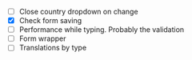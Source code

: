 - [ ] Close country dropdown on change
- [x] Check form saving
- [ ] Performance while typing. Probably the validation
- [ ] Form wrapper
- [ ] Translations by type
